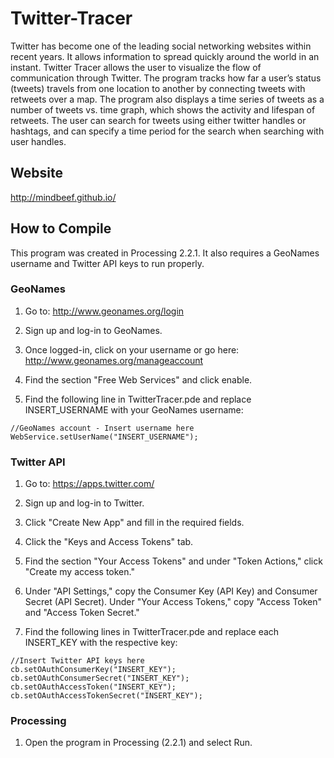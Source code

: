 # Twitter-Tracer

Twitter has become one of the leading social networking websites within recent years. It allows information to spread quickly around the world in an instant. Twitter Tracer allows the user to visualize the flow of communication through Twitter. The program tracks how far a user’s status (tweets) travels from one location to another by connecting tweets with retweets over a map. The program also displays a time series of tweets as a number of tweets vs. time graph, which shows the activity and lifespan of retweets. The user can search for tweets using either twitter handles or hashtags, and can specify a time period for the search when searching with user handles.


## Website
http://mindbeef.github.io/


## How to Compile
This program was created in Processing 2.2.1. It also requires a GeoNames username and Twitter API keys to run properly.

### GeoNames
1. Go to: http://www.geonames.org/login

2. Sign up and log-in to GeoNames.

3. Once logged-in, click on your username or go here: http://www.geonames.org/manageaccount

4. Find the section "Free Web Services" and click enable.

5. Find the following line in TwitterTracer.pde and replace INSERT_USERNAME with your GeoNames username:

  ```
  //GeoNames account - Insert username here
  WebService.setUserName("INSERT_USERNAME");
  ```

### Twitter API
1. Go to: https://apps.twitter.com/

2. Sign up and log-in to Twitter.

3. Click "Create New App" and fill in the required fields.

4. Click the "Keys and Access Tokens" tab.

5. Find the section "Your Access Tokens" and under "Token Actions," click "Create my access token."

6. Under "API Settings," copy the Consumer Key (API Key) and Consumer Secret (API Secret). Under "Your Access Tokens," copy "Access Token" and "Access Token Secret."

7. Find the following lines in TwitterTracer.pde and replace each INSERT_KEY with the respective key:

  ```
  //Insert Twitter API keys here
  cb.setOAuthConsumerKey("INSERT_KEY");
  cb.setOAuthConsumerSecret("INSERT_KEY");
  cb.setOAuthAccessToken("INSERT_KEY");
  cb.setOAuthAccessTokenSecret("INSERT_KEY");
  ```

### Processing
1. Open the program in Processing (2.2.1) and select Run.
